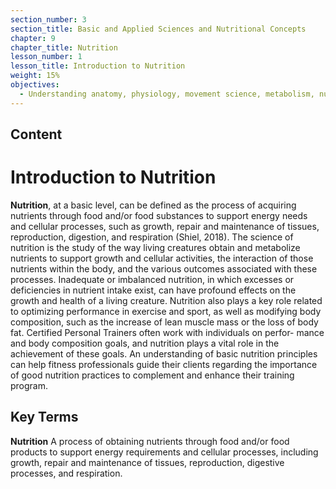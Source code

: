 ```yaml
---
section_number: 3
section_title: Basic and Applied Sciences and Nutritional Concepts
chapter: 9
chapter_title: Nutrition
lesson_number: 1
lesson_title: Introduction to Nutrition
weight: 15%
objectives:
  - Understanding anatomy, physiology, movement science, metabolism, nutrition, and supplementation.
---
```


## Content
# Introduction to Nutrition

**Nutrition**, at a basic level, can be defined as the process of acquiring nutrients through food and/or food substances to support energy needs and cellular processes, such as growth, repair and maintenance of tissues, reproduction, digestion, and respiration (Shiel, 2018). The science of nutrition is the study of the way living creatures obtain and metabolize nutrients to support growth and cellular activities, the interaction of those nutrients within the body, and the various outcomes associated with these processes. Inadequate or imbalanced nutrition, in which excesses or deficiencies in nutrient intake exist, can have profound effects on the growth and health of a living creature. Nutrition also plays a key role related to optimizing performance in exercise and sport, as well as modifying body composition, such as the increase of lean muscle mass or the loss of body fat. Certified Personal Trainers often work with individuals on perfor- mance and body composition goals, and nutrition plays a vital role in the achievement of these goals. An understanding of basic nutrition principles can help fitness professionals guide their clients regarding the importance of good nutrition practices to complement and enhance their training program.

## Key Terms

**Nutrition**
A process of obtaining nutrients through food and/or food products to support energy requirements and cellular processes, including growth, repair and maintenance of tissues, reproduction, digestive processes, and respiration.
